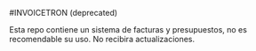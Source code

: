 #INVOICETRON (deprecated)

Esta repo contiene un sistema de facturas y presupuestos, no es recomendable su uso. No recibira actualizaciones.
